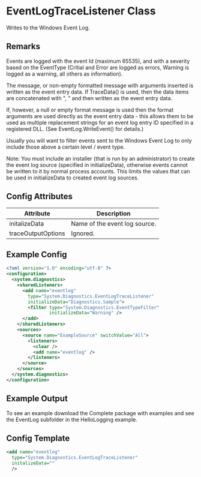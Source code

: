 # EventLogTraceListener Class

Writes to the Windows Event Log.

## Remarks

Events are logged with the event Id (maximum 65535), and with a severity based on
the EventType (Critial and Error are logged as errors, Warning is logged as a 
warning, all others as information).

The message, or non-empty formatted message with arguments inserted is written as
the event entry data. If TraceData() is used, then the data items are concatenated 
with ", " and then written as the event entry data.

If, however, a null or empty format message is used then the format arguments
are used directly as the event entry data - this allows them to be used as 
multiple replacement strings for an event log entry ID specified in a registered
DLL. (See EventLog.WriteEvent() for details.)

Usually you will want to filter events sent to the Windows Event Log to only
include those above a certain level / event type.

Note: You must include an installer (that is run by an administrator)
to create the event log source (specified in initializeData), otherwise events 
cannot be written to it by normal process accounts. This limits the values that
can be used in initializeData to created event log sources.
	
## Config Attributes

| Attribute | Description |
| --------- | ----------- |
| initalizeData | Name of the event log source. |
| traceOutputOptions | Ignored. |

## Example Config

```xml
<?xml version="1.0" encoding="utf-8" ?>
<configuration>
  <system.diagnostics>
    <sharedListeners>
      <add name="eventlog"
        type="System.Diagnostics.EventLogTraceListener"
        initializeData="Diagnostics.Sample">
        <filter type="System.Diagnostics.EventTypeFilter"
                initializeData="Warning" />
      </add>
    </sharedListeners>
    <sources>
      <source name="ExampleSource" switchValue="All">
        <listeners>
          <clear />
          <add name="eventlog" />
        </listeners>
      </source>
    </sources>
  </system.diagnostics>
</configuration>
```

## Example Output

To see an example download the Complete package with examples and see the EventLog subfolder in the HelloLogging example.

## Config Template

```xml
<add name="eventlog"
  type="System.Diagnostics.EventLogTraceListener"
  initalizeData=""
  />
```
